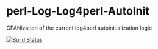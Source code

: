 perl-Log-Log4perl-AutoInit
==========================

CPANization of the current log4perl autoinitialization logic

[![Build Status](https://travis-ci.org/binary-com/perl-Log-Log4perl-AutoInit.svg?branch=master)](https://travis-ci.org/binary-com/perl-Log-Log4perl-AutoInit)
